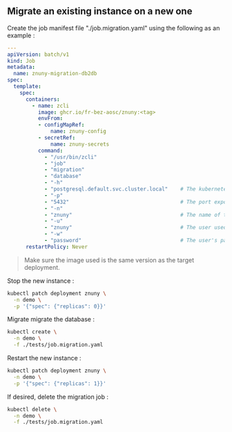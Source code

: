 ## Migrate an existing instance on a new one

Create the job manifest file "./job.migration.yaml" using the following as an example :

```yaml
---
apiVersion: batch/v1
kind: Job
metadata:
  name: znuny-migration-db2db
spec:
  template:
    spec:
      containers:
        - name: zcli
          image: ghcr.io/fr-bez-aosc/znuny:<tag>
          envFrom:
          - configMapRef:
              name: znuny-config
          - secretRef:
              name: znuny-secrets
          command:
            - "/usr/bin/zcli"
            - "job"
            - "migration"
            - "database"
            - "-h"
            - "postgresql.default.svc.cluster.local"    # The kubernetes domain of the remote database
            - "-p"
            - "5432"                                    # The port exposed by the kubernetes service
            - "-n"
            - "znuny"                                   # The name of the remote database
            - "-u"
            - "znuny"                                   # The user used for the remote connection
            - "-w"
            - "password"                                # The user's password used for the remote connection
      restartPolicy: Never
```

> Make sure the image used is the same version as the target deployment.

Stop the new instance :

```bash
kubectl patch deployment znuny \
  -n demo \
  -p '{"spec": {"replicas": 0}}'
```

Migrate migrate the database :

```bash
kubectl create \
  -n demo \
  -f ./tests/job.migration.yaml
```

Restart the new instance :

```bash
kubectl patch deployment znuny \
  -n demo \
  -p '{"spec": {"replicas": 1}}'
```

If desired, delete the migration job :

```bash
kubectl delete \
  -n demo \
  -f ./tests/job.migration.yaml
```
